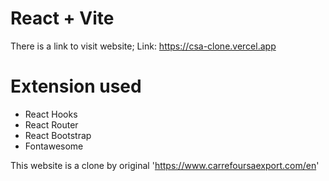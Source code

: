 # React + Vite 

There is a link to visit website; Link: https://csa-clone.vercel.app

# Extension used
- React Hooks
- React Router
- React Bootstrap
- Fontawesome

This website is a clone by original 'https://www.carrefoursaexport.com/en'